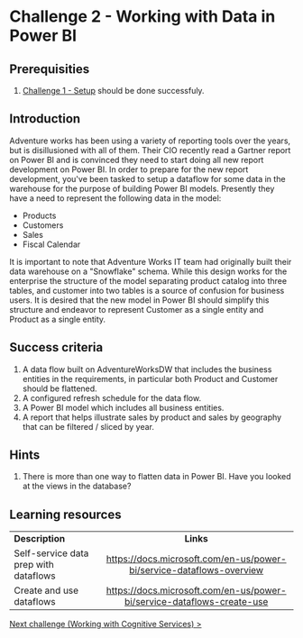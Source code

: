 # Challenge 2 - Working with Data in Power BI

## Prerequisities

1. [Challenge 1 - Setup](./01-Setup.md) should be done successfuly.


## Introduction

Adventure works has been using a variety of reporting tools over the years, but is disillusioned with all of them.  Their CIO recently read a Gartner report on Power BI and is convinced they need to start doing all new report development on Power BI.  In order to prepare for the new report development, you've been tasked to setup a dataflow for some data in the warehouse for the purpose of building Power BI models.  Presently they have a need to represent the following data in the model:
*   Products
*   Customers
*   Sales
*   Fiscal Calendar

It is important to note that Adventure Works IT team had originally built their data warehouse on a "Snowflake" schema.  While this design works for the enterprise the structure of the model separating product catalog into three tables, and customer into two tables is a source of confusion for business users.  It is desired that the new model in Power BI should simplify this structure and endeavor to represent Customer as a single entity and Product as a single entity.


## Success criteria
1.  A data flow built on AdventureWorksDW that includes the business entities in the requirements, in particular both Product and Customer should be flattened.
1.  A configured refresh schedule for the data flow.
1.  A Power BI model which includes all business entities.
1.  A report that helps illustrate sales by product and sales by geography that can be filtered / sliced by year.

## Hints

1. There is more than one way to flatten data in Power BI.  Have you looked at the views in the database?

## Learning resources

|                                            |                                                                                                                                                       |
| ------------------------------------------ | :---------------------------------------------------------------------------------------------------------------------------------------------------: |
| **Description**                            |                                                                       **Links**                                                                       |
| Self-service data prep with dataflows | <https://docs.microsoft.com/en-us/power-bi/service-dataflows-overview> |
| Create and use dataflows                    |                                <https://docs.microsoft.com/en-us/power-bi/service-dataflows-create-use>                                |

[Next challenge (Working with Cognitive Services) >](./03-CognitiveServices.md)